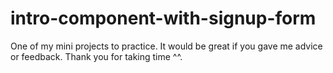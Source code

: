 # intro-component-with-signup-form
One of my mini projects to practice. It would be great if you gave me advice or feedback. Thank you for taking time ^^.
